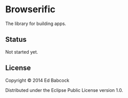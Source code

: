 # Browserific

The library for building apps.


## Status

Not started yet.

## License

Copyright © 2014 Ed Babcock

Distributed under the Eclipse Public License version 1.0. 
